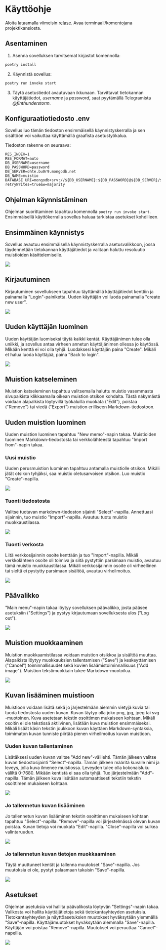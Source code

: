 # Käyttöohje

Aloita lataamalla viimeisin [relase](https://github.com/FinThunderstorm/ohte/releases). Avaa terminaali/komentojana projektikansiosta.

## Asentaminen

1. Asenna sovelluksen tarvitsemat kirjastot komennolla:

```bash
poetry install
```

2. Käynnistä sovellus:

```bash
poetry run invoke start
```

3. Täytä asetustiedot avautuvaan ikkunaan. Tarvittavat tietokannan käyttäjätiedot, _username_ ja _password_, saat pyytämällä Telegramista _@finthunderstorm_.

## Konfiguraatiotiedosto .env

Sovellus luo tämän tiedoston ensimmäisellä käynnistyskerralla ja sen sisältöön voi vaikuttaa käyttämällä graafista asetustyökalua.

Tiedoston rakenne on seuraava:

```
RES_INDEX=1
RES_FORMAT=auto
DB_USERNAME=username
DB_PASSWORD=password
DB_SERVER=ohte.bu0r9.mongodb.net
DB_NAME=muistio
DATABASE_URI=mongodb+srv://${DB_USERNAME}:${DB_PASSWORD}@${DB_SERVER}/${DB_NAME}?retryWrites=true&w=majority
```

## Ohjelman käynnistäminen

Ohjelman suorittaminen tapahtuu komennolla `poetry run invoke start`. Ensimmäisellä käyttökerralla sovellus haluaa tarkistaa asetukset kohdilleen.

## Ensimmäinen käynnistys

Sovellus avautuu ensimmäisellä käynnistyskerralla asetusvalikkoon, jossa täydennetään tietokannan käyttäjätiedot ja valitaan haluttu resoluutio muistioiden käsittelemiselle.

![](./kuvat/setup-view.png)

## Kirjautuminen

Kirjautuminen sovellukseen tapahtuu täyttämällä käyttäjätiedot kenttiin ja painamalla "Login"-painiketta. Uuden käyttäjän voi luoda painamalla "create new user".

![](./kuvat/login.png)

## Uuden käyttäjän luominen

Uuden käyttäjän luomiseksi täytä kaikki kentät. Käyttäjänimen tulee olla uniikki, ja sovellus antaa virheen annetun käyttäjänimen ollessa jo käytössä. Mikään kenttä ei voi olla tyhjä. Luodaksesi käyttäjän paina "Create". Mikäli et halua luoda käyttäjää, paina "Back to login".

![](./kuvat/createuser.png)

## Muistion katseleminen

Muistion katseleminen tapahtuu valitsemalla haluttu muistio vasemmasta sivupalkista klikkaamalla oikean muistion otsikon kohdalta. Tästä näkymästä voidaan alapalkista löytyvillä työkaluilla muokata ("Edit"), poistaa ("Remove") tai viedä ("Export") muistion erilliseen Markdown-tiedostoon.

## Uuden muistion luominen

Uuden muistion luominen tapahtuu "New memo"-napin takaa. Muistioiden tuominen Markdown-tiedostosta tai verkkolähteestä tapahtuu "Import from"-napin takaa.

### Uusi muistio

Uuden perusmuistion luominen tapahtuu antamalla muistiolle otsikon. Mikäli jätät otsikon tyhjäksi, saa muistio oletusarvoisen otsikon. Luo muistio "Create"-napilla.

![](./kuvat/new-memo.png)

### Tuonti tiedostosta

Valitse tuotavan markdown-tiedoston sijainti "Select"-napilla. Annettuasi sijainnin, tuo muistio "Import"-napilla. Avautuu tuotu muistio muokkaustilassa.

![](./kuvat/import-file.png)

### Tuonti verkosta

Liitä verkkosijainnin osoite kenttään ja tuo "Import"-napilla. Mikäli verkkolähteen osoite oli toimiva ja siitä pystyttiin parsimaan muistio, avautuu tämä muistio muokkaustilassa. Mikäli verkkosijainnin osoite oli virheellinen tai sieltä ei pystytty parsimaan sisältöä, avautuu virheilmoitus.

![](./kuvat/import-web.png)

## Päävalikko

"Main menu"-napin takaa löytyy sovelluksen päävalikko, josta pääsee asetuksiin ("Settings") ja pystyy kirjautumaan sovelluksesta ulos ("Log out").

![](./kuvat/memo-viewer.png)

## Muistion muokkaaminen

Muistion muokkaamistilassa voidaan muistion otsikkoa ja sisältöä muuttaa. Alapalkista löytyy muokkauksien tallentamisen ("Save") ja keskeyttämisen ("Cancel") toiminnallisuudet sekä kuvien lisäämistoiminnallisuus ("Add image"). Muistion tekstimuokkain tukee Markdown-muotoilua.

![](./kuvat/memo-editor.png)

## Kuvan lisääminen muistioon

Muistioon voidaan lisätä sekä jo järjestelmään aiemmin vietyjä kuvia tai tuoda tiedostosta uuden kuvan. Kuvan täytyy olla joko png, jpg, jpeg tai svg -muotoinen. Kuva asetetaan tekstin osoittimen mukaiseen kohtaan. Mikäli osoitin ei ole tekstissä aktiivinen, lisätään kuva muistion ensimmäiseksi. Mikäli lisäät käsin tekstin joukkoon kuvan käyttäen Markdown-syntaksia, toimimaton kuvan tunniste piirtää pienen virheilmoitus kuvan muistioon.

### Uuden kuvan tallentaminen

Lisätäksesi uuden kuvan valitse "Add new"-välilehti. Tämän jälkeen valitse kuvan tiedostosijainti "Select"-napilla. Tämän jälkeen määritä kuvalle nimi ja leveys, jolla kuva ilmenee muistiossa. Leveyden tulee olla kokonaisluku väliltä 0-7680. Mikään kentistä ei saa olla tyhjä. Tuo järjestelmään "Add"-napilla. Tämän jälkeen kuva lisätään automaattisesti tekstiin tekstin osoittimen mukaiseen kohtaan.

![](./kuvat/image-new.png)

### Jo tallennetun kuvan lisääminen

Jo tallennetun kuvan lisääminen tekstin osoittimen mukaiseen kohtaan tapahtuu "Select"-napilla. "Remove"-napilla voi järjestelmässä olevan kuvan poistaa. Kuvan tietoja voi muokata "Edit"-napilla. "Close"-napilla voi sulkea valintaruudun.

![](./kuvat/image-select.png)

### Jo tallennetun kuvan tietojen muokkaaminen

Täytä muuttuneet kentät ja tallenna muutokset "Save"-napilla. Jos muutoksia ei ole, pystyt palaamaan takaisin "Save"-napilla.

![](./kuvat/image-edit.png)

## Asetukset

Ohjelman asetuksia voi hallita päävalikosta löytyvän "Settings"-napin takaa. Valikosta voi hallita käyttäjätietoja sekä tietokantayhteyden asetuksia. Tietokantayhteyden ja näyttöasetuksien muutokset hyväksytään ylemmällä "Save"-napilla. Käyttäjämuutokset hyväksytään alemmalla "Save"-napilla. Käyttäjän voi poistaa "Remove"-napilla. Muutokset voi peruuttaa "Cancel"-napeilla.

![](./kuvat/settings-user.png)
